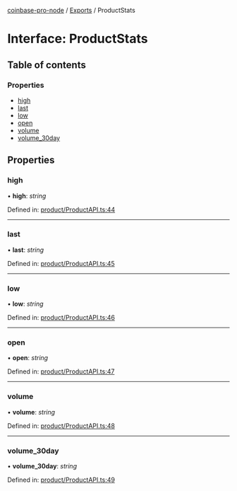 [coinbase-pro-node](../README.md) / [Exports](../modules.md) / ProductStats

# Interface: ProductStats

## Table of contents

### Properties

- [high](productstats.md#high)
- [last](productstats.md#last)
- [low](productstats.md#low)
- [open](productstats.md#open)
- [volume](productstats.md#volume)
- [volume_30day](productstats.md#volume_30day)

## Properties

### high

• **high**: _string_

Defined in: [product/ProductAPI.ts:44](https://github.com/bennycode/coinbase-pro-node/blob/1018fbd/src/product/ProductAPI.ts#L44)

---

### last

• **last**: _string_

Defined in: [product/ProductAPI.ts:45](https://github.com/bennycode/coinbase-pro-node/blob/1018fbd/src/product/ProductAPI.ts#L45)

---

### low

• **low**: _string_

Defined in: [product/ProductAPI.ts:46](https://github.com/bennycode/coinbase-pro-node/blob/1018fbd/src/product/ProductAPI.ts#L46)

---

### open

• **open**: _string_

Defined in: [product/ProductAPI.ts:47](https://github.com/bennycode/coinbase-pro-node/blob/1018fbd/src/product/ProductAPI.ts#L47)

---

### volume

• **volume**: _string_

Defined in: [product/ProductAPI.ts:48](https://github.com/bennycode/coinbase-pro-node/blob/1018fbd/src/product/ProductAPI.ts#L48)

---

### volume_30day

• **volume_30day**: _string_

Defined in: [product/ProductAPI.ts:49](https://github.com/bennycode/coinbase-pro-node/blob/1018fbd/src/product/ProductAPI.ts#L49)
